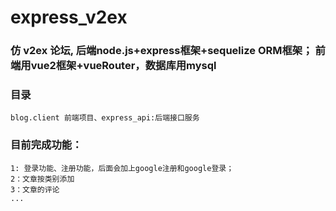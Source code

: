 # express_v2ex
### 仿 v2ex 论坛, 后端node.js+express框架+sequelize ORM框架； 前端用vue2框架+vueRouter，数据库用mysql


### 目录
```
blog.client 前端项目、express_api:后端接口服务
```


### 目前完成功能：
```
1: 登录功能、注册功能，后面会加上google注册和google登录；
2：文章按类别添加
3：文章的评论
...
```
